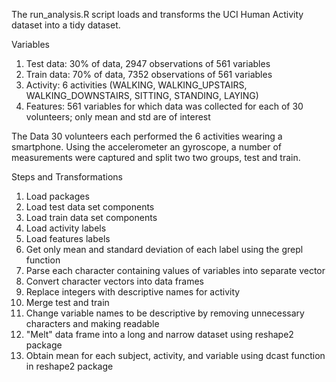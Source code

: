 The run_analysis.R script loads and transforms the UCI  Human Activity dataset into a tidy dataset.

Variables
1. Test data: 30% of data, 2947 observations of 561 variables
2. Train data: 70% of data, 7352 observations of 561 variables
3. Activity: 6 activities (WALKING, WALKING_UPSTAIRS, WALKING_DOWNSTAIRS, SITTING, STANDING, LAYING)
4. Features: 561 variables for which data was collected for each of 30 volunteers; only mean and std are of interest

The Data
30 volunteers each performed the 6 activities wearing a smartphone. Using the accelerometer an gyroscope, a number of measurements were
captured and split two two groups, test and train.

Steps and Transformations
1. Load packages
2. Load test data set components
3. Load train data set components
4. Load activity labels
5. Load features labels
6. Get only mean and standard deviation of each label using the grepl function
7. Parse each character containing values of variables into separate vector
8. Convert character vectors into data frames
9. Replace integers with descriptive names for activity
10. Merge test and train
11. Change variable names to be descriptive by removing unnecessary characters and making readable
12. "Melt" data frame into a long and narrow dataset using reshape2 package
13. Obtain mean for each subject, activity, and variable using dcast function in reshape2 package



